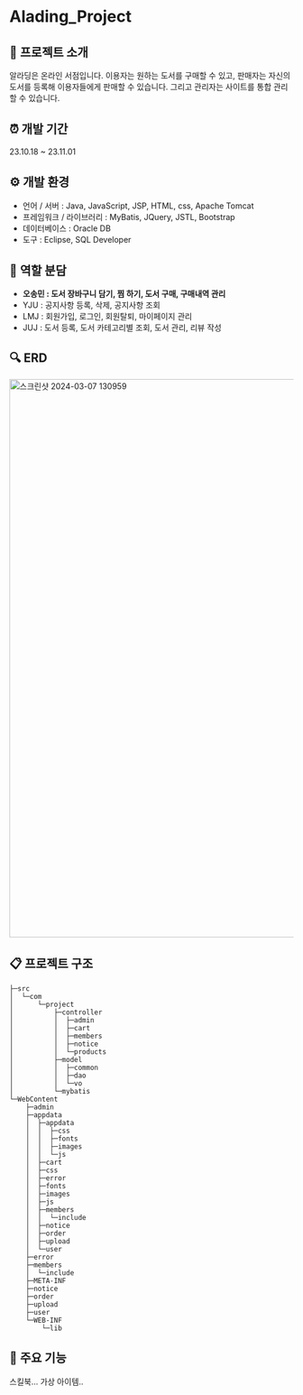 # Alading_Project

## 💁 프로젝트 소개

알라딩은 온라인 서점입니다. 이용자는 원하는 도서를 구매할 수 있고, 판매자는 자신의 도서를 등록해 이용자들에게 판매할 수 있습니다. 그리고 관리자는 사이트를 통합 관리할 수 있습니다.


## ⏰ 개발 기간

23.10.18 ~ 23.11.01


## ⚙️ 개발 환경

- 언어 / 서버 : Java, JavaScript, JSP, HTML, css, Apache Tomcat
- 프레임워크 / 라이브러리 : MyBatis, JQuery, JSTL, Bootstrap
- 데이터베이스 : Oracle DB
- 도구 : Eclipse, SQL Developer


## 👥 역할 분담
 
- **오송민 : 도서 장바구니 담기, 찜 하기, 도서 구매, 구매내역 관리**
- YJU : 공지사항 등록, 삭제, 공지사항 조회
- LMJ : 회원가입, 로그인, 회원탈퇴, 마이페이지 관리
- JUJ : 도서 등록, 도서 카테고리별 조회, 도서 관리, 리뷰 작성


## 🔍 ERD
<img width="990" alt="스크린샷 2024-03-07 130959" src="https://github.com/OHSONGMIN/Alading_Project/assets/143185293/fcd57acf-adfd-4781-89f7-b79cb76d21b4">

## 📋 프로젝트 구조
```
├─src
│  └─com
│      └─project
│          ├─controller
│          │  ├─admin
│          │  ├─cart
│          │  ├─members
│          │  ├─notice
│          │  └─products
│          ├─model
│          │  ├─common
│          │  ├─dao
│          │  └─vo
│          └─mybatis
└─WebContent
    ├─admin
    ├─appdata
    │  ├─appdata
    │  │  ├─css
    │  │  ├─fonts
    │  │  ├─images
    │  │  └─js
    │  ├─cart
    │  ├─css
    │  ├─error
    │  ├─fonts
    │  ├─images
    │  ├─js
    │  ├─members
    │  │  └─include
    │  ├─notice
    │  ├─order
    │  ├─upload
    │  └─user
    ├─error
    ├─members
    │  └─include
    ├─META-INF
    ├─notice
    ├─order
    ├─upload
    ├─user
    └─WEB-INF
        └─lib
```

## 📌 주요 기능



스킬북... 가상 아이템..
